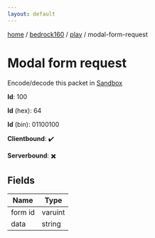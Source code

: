 ```yaml
---
layout: default
---
```


[home](/)  /  [bedrock160](/protocol/bedrock160)  /  [play](/protocol/bedrock160/play)  /  modal-form-request

# Modal form request

Encode/decode this packet in [Sandbox](../../../sandbox/bedrock160#Play.ModalFormRequest)

**Id**: 100

**Id** (hex): 64

**Id** (bin): 01100100

**Clientbound**: ✔️

**Serverbound**: ✖️

## Fields

Name | Type
---|---
form id | varuint
data | string
